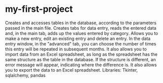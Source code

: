 # my-first-project
Creates and accesses tables in the database, according to the parameters passed in the main file. Creates tabs for data entry, reads the entered data and, in the main tab, adds up the values ​​entered by category. Allows you to make a new entry, edit an existing entry and delete an entry. In the data entry window, in the "advanced" tab, you can choose the number of times this entry will be repeated in subsequent months. It also allows you to import data from an Excel spreadsheet, as long as the spreadsheet has the same structure as the table in the database. If the structure is different, an error message will appear, indicating where the difference is. It also allows you to export the data to an Excel spreadsheet. Libraries: Tkinter, sqlalchemy, pandas
